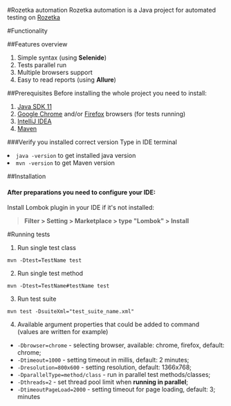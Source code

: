 #Rozetka automation
Rozetka automation is a Java project for automated testing on [Rozetka](https://rozetka.com.ua)

#Functionality

##Features overview
1. Simple syntax (using **Selenide**)
2. Tests parallel run
3. Multiple browsers support
4. Easy to read reports (using **Allure**)

##Prerequisites
Before installing the whole project you need to install:
1. [Java SDK 11](https://www.oracle.com/java/technologies/javase/jdk11-archive-downloads.html)
2. [Google Chrome](https://www.google.com/chrome/) and/or [Firefox](https://www.mozilla.org/en-US/firefox/new/) browsers (for tests running)
3. [IntelliJ IDEA](https://www.jetbrains.com/idea/)
4. [Maven](https://maven.apache.org/)

###Verify you installed correct version
Type in IDE terminal
<li>
   <code>java -version</code> to get installed java version
</li>
<li>
   <code>mvn -version</code> to get Maven version
</li>

##Installation
#### After preparations you need to configure your IDE:<br>
Install Lombok plugin in your IDE if it's not installed:<br>
> **Filter > Setting > Marketplace > type "Lombok" > Install**

#Running tests
1. Run single test class
```
mvn -Dtest=TestName test
```
2. Run single test method
```
mvn -Dtest=TestName#testName test
```
3. Run test suite
```
mvn test -DsuiteXml="test_suite_name.xml"
```
4. Available argument properties that could be added to command<br>
   (values are written for example)
<ul>
    <li>
        <code>-Dbrowser=chrome</code> - selecting browser, available: chrome, firefox, default: chrome;
    </li>
    <li>
        <code>-Dtimeout=1000</code> - setting timeout in millis, default: 2 minutes;
    </li>
    <li>
        <code>-Dresolution=800x600</code> - setting resolution, default: 1366x768;
    </li>
   <li>
      <code>-DparallelType=method/class</code> - run in parallel test methods/classes;
   </li>
   <li>
      <code>-Dthreads=2</code> - set thread pool limit when <b>running in parallel</b>;
   </li>
   <li>
      <code>-DtimeoutPageLoad=2000</code> - setting timeout for page loading, default: 3; minutes
   </li>
</ul>
